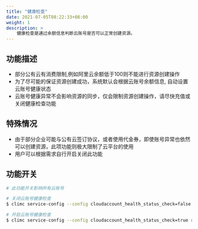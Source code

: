```yaml
---
title: "健康检查"
date: 2021-07-05T08:22:33+08:00
weight: 1
description: >
    健康检查是通过余额信息判断云账号是否可以正常创建资源。
---
```



## 功能描述

- 部分公有云有消费限制,例如阿里云余额低于100则不能进行资源创建操作
- 为了尽可能的保证资源创建成功，系统默认会根据云账号余额信息, 自动设置云账号健康状态
- 云账号健康异常不会影响资源的同步，仅会限制资源创建操作，请尽快充值或关闭健康检查功能


## 特殊情况

- 由于部分企业可能与公有云签订协议，或者使用代金券，即使账号异常也依然可以创建资源，此项功能则极大限制了云平台的使用
- 用户可以根据需求自行开启关闭此功能

## 功能开关

```bash
# 此功能开关影响所有云账号

# 关闭云账号健康检查
$ climc service-config --config cloudaccount_health_status_check=false region

# 开启云账号健康检查
$ climc service-config --config cloudaccount_health_status_check=true region
```
